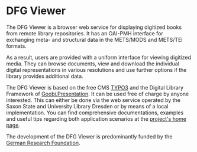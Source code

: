 # DFG Viewer

The DFG Viewer is a browser web service for displaying digitized books from remote library repositories. It has an OAI-PMH interface for exchanging meta- and structural data in the METS/MODS and METS/TEI formats.

As a result, users are provided with a uniform interface for viewing digitized media. They can browse documents, view and download the individual digital representations in various resolutions and use further options if the library provides additional data.

The DFG Viewer is based on the free CMS [TYPO3](https://github.com/TYPO3/TYPO3.CMS) and the Digital Library Framework of [Goobi.Presentation](https://github.com/goobi/goobi-presentation). It can be used free of charge by anyone interested. This can either be done via the web service operated by the Saxon State and University Library Dresden or by means of a local implementation. You can find comprehensive documentations, examples and useful tips regarding both application scenarios at the [project's home page](http://dfg-viewer.de/en/).

The development of the DFG Viewer is predominantly funded by the [German Research Foundation](http://www.dfg.de/en/).
